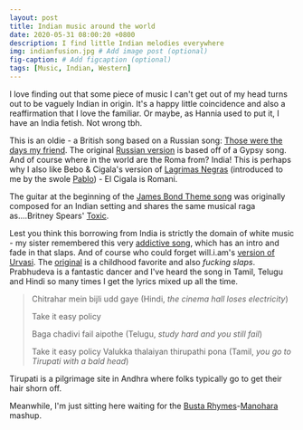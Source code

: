 ```yaml
---
layout: post
title: Indian music around the world
date: 2020-05-31 08:00:20 +0800
description: I find little Indian melodies everywhere
img: indianfusion.jpg # Add image post (optional)
fig-caption: # Add figcaption (optional)
tags: [Music, Indian, Western]
---
```


I love finding out that some piece of music I can't get out of my head turns out to be vaguely Indian in origin. It's a happy little coincidence and also a reaffirmation that I love the familiar. Or maybe, as Hannia used to put it, I have an India fetish. Not wrong tbh.

This is an oldie - a British song based on a Russian song:
[Those were the days my friend](https://www.youtube.com/watch?v=QptZ8tYZAkE). The original [Russian version](https://www.youtube.com/watch?v=mr5y3keT1Mg) is based off of a Gypsy song. And of course where in the world are the Roma from? India! This is perhaps why I also like Bebo & Cigala's version of [Lagrimas Negras](https://www.youtube.com/watch?v=Bnc7Bz57CME) (introduced to me by the swole [Pablo](//morepablo.com)) - El Cigala is Romani.

The guitar at the beginning of the [James Bond Theme song](https://en.wikipedia.org/wiki/James_Bond_Theme#Authorship_and_origin) was originally composed for an Indian setting and shares the same musical raga as....Britney Spears' [Toxic](https://youtu.be/cj6CDicY3NM).

Lest you think this borrowing from India is strictly the domain of white music - my sister remembered this very [addictive song](https://www.youtube.com/watch?v=Bnc7Bz57CME), which has an intro and fade in that slaps. And of course who could forget will.i.am's [version of Urvasi](https://www.youtube.com/watch?v=JuM7hObGjWI). The [original](https://www.youtube.com/watch?v=5vkRRYMlmuo) is a childhood favorite and also _fucking slaps_. Prabhudeva is a fantastic dancer and I've heard the song in Tamil, Telugu and Hindi so many times I get the lyrics mixed up all the time.

>Chitrahar mein bijli udd gaye (Hindi, _the cinema hall loses electricity_)
>
>Take it easy policy
>
>Baga chadivi fail aipothe (Telugu, _study hard and you still fail_)
>
>Take it easy policy
>Valukka thalaiyan thirupathi pona (Tamil, _you go to Tirupati with a bald head_)

Tirupati is a pilgrimage site in Andhra where folks typically go to get their hair shorn off.

Meanwhile, I'm just sitting here waiting for the [Busta Rhymes](https://www.youtube.com/watch?v=W7FfCJb8JZQ)-[Manohara](https://www.youtube.com/watch?v=6RrZJAa-fvQ) mashup.
